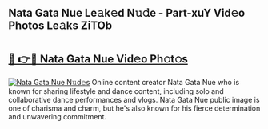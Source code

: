 ## Nata Gata Nue Le𝚊k𝚎d N𝚞𝚍e - Part-xuY Vid𝚎o Photos Le𝚊ks ZiTOb

# <h2><a href="http://fb2rvqy.evod.top/?m=Nata+Gata+Nue">🔗 👉🔴 Nata Gata Nue Vid𝚎o Ph𝚘t𝚘s</a></h2>

[![Nata Gata Nue N𝚞d𝚎s](https://i.imgur.com/8V9OHl7.gif)](http://fb2rvqy.evod.top/?m=Nata+Gata+Nue)
Online content creator Nata Gata Nue who is known for sharing lifestyle and dance content, including solo and collaborative dance performances and vlogs. Nata Gata Nue public image is one of charisma and charm, but he's also known for his fierce determination and unwavering commitment. 
